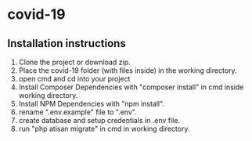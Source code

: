 # covid-19

## Installation instructions
1. Clone the project or download zip.
2. Place the covid-19 folder (with files inside) in the working directory.
3. open cmd and cd into your project
4. Install Composer Dependencies with "composer install" in cmd inside working directory.
5. Install NPM Dependencies with "npm install".
6. rename ".env.example"  file to ".env".
7. create database and setup credentials in .env file.
8. run "php atisan migrate" in cmd in working directory. 
